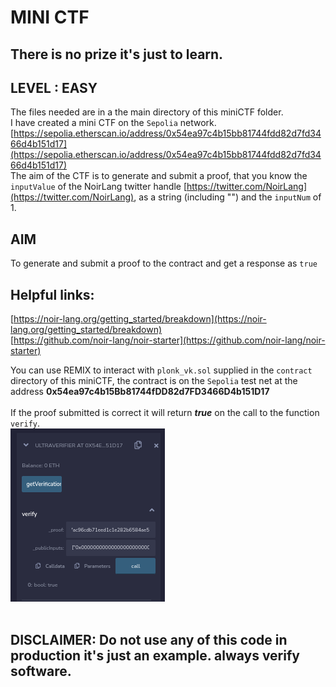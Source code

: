 # MINI CTF
## There is no prize it's just to learn.
## LEVEL : EASY
The files needed are in a the main directory of this miniCTF folder.<br>
I have created a mini CTF on the `Sepolia` network.<br>
[https://sepolia.etherscan.io/address/0x54ea97c4b15bb81744fdd82d7fd3466d4b151d17](https://sepolia.etherscan.io/address/0x54ea97c4b15bb81744fdd82d7fd3466d4b151d17)<br>
The aim of the CTF is to generate and submit a proof, that you know the `inputValue` of the NoirLang twitter handle [https://twitter.com/NoirLang](https://twitter.com/NoirLang), as a string (including "") and the `inputNum` of 1.<br>
## AIM 
To generate and submit a proof to the contract and get a response as `true`
## Helpful links:
[https://noir-lang.org/getting_started/breakdown](https://noir-lang.org/getting_started/breakdown)<br>
[https://github.com/noir-lang/noir-starter](https://github.com/noir-lang/noir-starter)

You can use REMIX to interact with `plonk_vk.sol` supplied in the `contract` directory of this miniCTF, the contract is on the `Sepolia` test net at the address **0x54ea97c4b15Bb81744fDD82d7FD3466D4b151D17**<br><br>
If the proof submitted is correct it will return ***true*** on the call to the function `verify`.<br>
![It Worked](itworked.png)<br><br>
## DISCLAIMER: Do not use any of this code in production it's just an example. always verify software.
